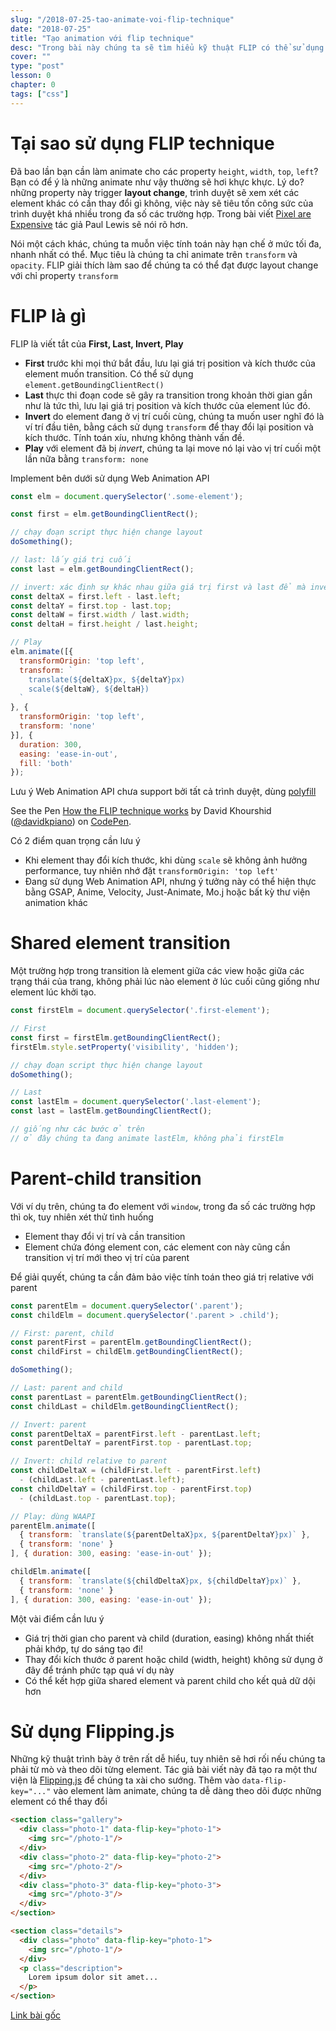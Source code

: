 ```yaml
---
slug: "/2018-07-25-tao-animate-voi-flip-technique"
date: "2018-07-25"
title: "Tạo animation với flip technique"
desc: "Trong bài này chúng ta sẽ tìm hiểu kỹ thuật FLIP có thể sử dụng để animate position và kích thước của bất kỳ DOM element nào"
cover: ""
type: "post"
lesson: 0
chapter: 0
tags: ["css"]
---
```


# Tại sao sử dụng FLIP technique

Đã bao lần bạn cần làm animate cho các property `height`, `width`, `top`, `left`? Bạn có để ý là những animate như vậy thường sẽ hơi khực khực. Lý do? những property này trigger **layout change**, trình duyệt sẽ xem xét các element khác có cần thay đổi gì không, việc này sẽ tiêu tốn công sức của trình duyệt khá nhiều trong đa số các trường hợp. Trong bài viết [Pixel are Expensive](https://aerotwist.com/blog/pixels-are-expensive/) tác giả Paul Lewis sẽ nói rõ hơn.

Nói một cách khác, chúng ta muỗn việc tính toán này hạn chế ở mức tối đa, nhanh nhất có thể. Mục tiêu là chúng ta chỉ animate trên `transform` và `opacity`. FLIP giải thích làm sao để chúng ta có thể đạt được layout change với chỉ property `transform`

# FLIP là gì

FLIP là viết tắt của **First, Last, Invert, Play**

- **First** trước khi mọi thứ bắt đầu, lưu lại giá trị position và kích thước của element muốn transition. Có thể sử dụng `element.getBoundingClientRect()`
- **Last** thực thi đoạn code sẽ gây ra transition trong khoản thời gian gần như là tức thì, lưu lại giá trị position và kích thước của element lúc đó.
- **Invert** do element đang ở vị trí cuối cùng, chúng ta muốn user nghĩ đó là ví trí đầu tiên, bằng cách sử dụng `transform` để thay đổi lại position và kích thước. Tính toán xíu, nhưng không thành vấn đề.
- **Play** với element đã bị *invert*, chúng ta lại move nó lại vào vị trí cuối một lần nữa bằng `transform: none`

Implement bên dưới sử dụng Web Animation API

```js
const elm = document.querySelector('.some-element');

const first = elm.getBoundingClientRect();

// chạy đoạn script thực hiện change layout
doSomething();

// last: lấy giá trị cuối
const last = elm.getBoundingClientRect();

// invert: xác định sự khác nhau giữa giá trị first và last để mà invert
const deltaX = first.left - last.left;
const deltaY = first.top - last.top;
const deltaW = first.width / last.width;
const deltaH = first.height / last.height;

// Play
elm.animate([{
  transformOrigin: 'top left',
  transform: `
    translate(${deltaX}px, ${deltaY}px)
    scale(${deltaW}, ${deltaH})
  `
}, {
  transformOrigin: 'top left',
  transform: 'none'
}], {
  duration: 300,
  easing: 'ease-in-out',
  fill: 'both'
});
```
Lưu ý Web Animation API chưa support bởi tất cả trình duyệt, dùng [polyfill](https://github.com/web-animations/web-animations-js)


<p data-height="265" data-theme-id="0" data-slug-hash="EbwrQQ" data-default-tab="css,result" data-user="davidkpiano" data-pen-title="How the FLIP technique works" class="codepen">See the Pen <a href="https://codepen.io/davidkpiano/pen/EbwrQQ/">How the FLIP technique works</a> by David Khourshid (<a href="https://codepen.io/davidkpiano">@davidkpiano</a>) on <a href="https://codepen.io">CodePen</a>.</p>
<script async src="https://static.codepen.io/assets/embed/ei.js"></script>

Có 2 điểm quan trọng cần lưu ý

- Khi element thay đổi kích thước, khi dùng `scale` sẽ không ảnh hưởng performance, tuy nhiên nhớ đặt `transformOrigin: 'top left'`
- Đang sử dụng Web Animation API, nhưng ý tưởng này có thể hiện thực bằng GSAP, Anime, Velocity, Just-Animate, Mo.j hoặc bất kỳ thư viện animation khác

#  Shared element transition

Một trường hợp trong transition là element giữa các view hoặc giữa các trạng thái của trang, không phải lúc nào element ở lúc cuối cũng giống như element lúc khởi tạo.

```js
const firstElm = document.querySelector('.first-element');

// First
const first = firstElm.getBoundingClientRect();
firstElm.style.setProperty('visibility', 'hidden');

// chạy đoạn script thực hiện change layout
doSomething();

// Last
const lastElm = document.querySelector('.last-element');
const last = lastElm.getBoundingClientRect();

// giống như các bước ở trên
// ở đây chúng ta đang animate lastElm, không phải firstElm
```

# Parent-child transition

Với ví dụ trên, chúng ta đo element với `window`, trong đa số các trường hợp thì ok, tuy nhiên xét thử tình huống

- Element thay đổi vị trí và cần transition
- Element chứa đóng element con, các element con này cũng cần transition vị trí mới theo vị trí của parent

Để giải quyết, chúng ta cần đảm bảo việc tính toán theo giá trị relative với parent

```js
const parentElm = document.querySelector('.parent');
const childElm = document.querySelector('.parent > .child');

// First: parent, child
const parentFirst = parentElm.getBoundingClientRect();
const childFirst = childElm.getBoundingClientRect();

doSomething();

// Last: parent and child
const parentLast = parentElm.getBoundingClientRect();
const childLast = childElm.getBoundingClientRect();

// Invert: parent
const parentDeltaX = parentFirst.left - parentLast.left;
const parentDeltaY = parentFirst.top - parentLast.top;

// Invert: child relative to parent
const childDeltaX = (childFirst.left - parentFirst.left)
  - (childLast.left - parentLast.left);
const childDeltaY = (childFirst.top - parentFirst.top)
  - (childLast.top - parentLast.top);

// Play: dùng WAAPI
parentElm.animate([
  { transform: `translate(${parentDeltaX}px, ${parentDeltaY}px)` },
  { transform: 'none' }
], { duration: 300, easing: 'ease-in-out' });

childElm.animate([
  { transform: `translate(${childDeltaX}px, ${childDeltaY}px)` },
  { transform: 'none' }
], { duration: 300, easing: 'ease-in-out' });
```

Một vài điểm cần lưu ý
- Giá trị thời gian cho parent và child (duration, easing) không nhất thiết phải khớp, tự do sáng tạo đi!
- Thay đổi kích thước ở parent hoặc child (width, height) không sử dụng ở đây để tránh phức tạp quá ví dụ này
- Có thể kết hợp giữa shared element và parent child cho kết quả dữ dội hơn

# Sử dụng Flipping.js

Những kỹ thuật trình bày ở trên rất dễ hiểu, tuy nhiên sẽ hơi rối nếu chúng ta phải từ mò và theo dõi từng element. Tác giả bài viết này đã tạo ra một thư viện là [Flipping.js](https://github.com/davidkpiano/flipping) để chúng ta xài cho sướng. Thêm vào `data-flip-key="..."` vào element làm animate, chúng ta dễ dàng theo dõi được những element có thể thay đổi

```html
<section class="gallery">
  <div class="photo-1" data-flip-key="photo-1">
    <img src="/photo-1"/>
  </div>
  <div class="photo-2" data-flip-key="photo-2">
    <img src="/photo-2"/>
  </div>
  <div class="photo-3" data-flip-key="photo-3">
    <img src="/photo-3"/>
  </div>
</section>
```

```html
<section class="details">
  <div class="photo" data-flip-key="photo-1">
    <img src="/photo-1"/>
  </div>
  <p class="description">
    Lorem ipsum dolor sit amet...
  </p>
</section>
```

[Link bài gốc](https://css-tricks.com/animating-layouts-with-the-flip-technique/)